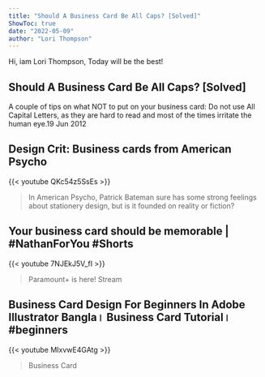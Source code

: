 ```yaml
---
title: "Should A Business Card Be All Caps? [Solved]"
ShowToc: true 
date: "2022-05-09"
author: "Lori Thompson" 
---
```


Hi, iam Lori Thompson, Today will be the best!
## Should A Business Card Be All Caps? [Solved]
 A couple of tips on what NOT to put on your business card: Do not use All Capital Letters, as they are hard to read and most of the times irritate the human eye.19 Jun 2012

## Design Crit: Business cards from American Psycho
{{< youtube QKc54z5SsEs >}}
>In American Psycho, Patrick Bateman sure has some strong feelings about stationery design, but is it founded on reality or fiction?

## Your business card should be memorable | #NathanForYou #Shorts
{{< youtube 7NJEkJ5V_fI >}}
>Paramount+ is here! Stream 

## Business Card Design For Beginners In Adobe Illustrator Bangla। Business Card Tutorial। #beginners
{{< youtube MIxvwE4GAtg >}}
>Business Card

